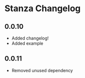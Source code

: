 # Stanza Changelog

## 0.0.10
- Added changelog!
- Added example

## 0.0.11
- Removed unused dependency